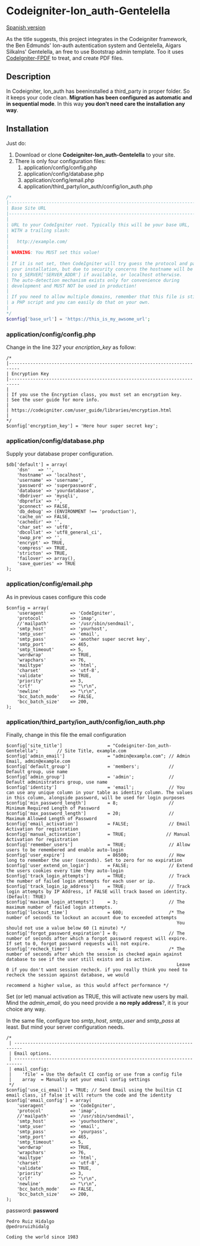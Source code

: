 # Codeigniter-Ion_auth-Gentelella
[Spanish version](https://github.com/PedroRuiz/Codeigniter-Ion-Auth-Gentelella/blob/upload/README.es.md)

As the title suggests, this project integrates in the Codeigniter framework, the Ben Edmunds' Ion-auth autentication system and Gentelella, Aigars Silkalns' Gentelella, an free to use Bootstrap admin template. Too it uses [CodeIgniter-FPDF](https://github.com/PedroRuiz/CodeIgniter-FPDF) to treat, and create PDF files.
## Description
In Codeigniter, Ion_auth has beeninstalled a third_party in proper folder. So it keeps your code clean. **Migration has been configured as automatic and in sequential mode**. In this way **you don't need care the installation any way**.

## Installation
Just do:

1. Download or clone **Codeigniter-Ion_auth-Gentelella** to your site.
2. There is only four configuration files:
    1. application/config/config.php
    2. application/config/database.php
    2. application/config/email.php
    4. application/third_party/ion_auth/config/ion_auth.php

```php
/*
|--------------------------------------------------------------------------
| Base Site URL
|--------------------------------------------------------------------------
|
| URL to your CodeIgniter root. Typically this will be your base URL,
| WITH a trailing slash:
|
|	http://example.com/
|
| WARNING: You MUST set this value!
|
| If it is not set, then CodeIgniter will try guess the protocol and path
| your installation, but due to security concerns the hostname will be set
| to $_SERVER['SERVER_ADDR'] if available, or localhost otherwise.
| The auto-detection mechanism exists only for convenience during
| development and MUST NOT be used in production!
|
| If you need to allow multiple domains, remember that this file is still
| a PHP script and you can easily do that on your own.
|
*/
$config['base_url'] = 'https://this_is_my_awsome_url';
```
### application/config/config.php

Change in the line 327 your _encription_key_ as follow:
```PHP5
/*
|--------------------------------------------------------------------------
| Encryption Key
|--------------------------------------------------------------------------
|
| If you use the Encryption class, you must set an encryption key.
| See the user guide for more info.
|
| https://codeigniter.com/user_guide/libraries/encryption.html
|
*/
$config['encryption_key'] = 'Here hour super secret key';
```
### application/config/database.php

Supply your database proper configuration.

```PHP5
$db['default'] = array(
	'dsn'	=> '',
	'hostname' => 'localhost',
	'username' => 'username',
	'password' => 'superpassword',
	'database' => 'yourdatabase',
	'dbdriver' => 'mysqli',
	'dbprefix' => '',
	'pconnect' => FALSE,
	'db_debug' => (ENVIRONMENT !== 'production'),
	'cache_on' => FALSE,
	'cachedir' => '',
	'char_set' => 'utf8',
	'dbcollat' => 'utf8_general_ci',
	'swap_pre' => '',
	'encrypt' => TRUE,
	'compress' => TRUE,
	'stricton' => TRUE,
	'failover' => array(),
	'save_queries' => TRUE
);
```
### application/config/email.php

As in previous cases configure this code  
```PHP5
$config = array(
	'useragent' 		=> 'CodeIgniter',
	'protocol' 			=> 'imap',
	//'mailpath'		=> '/usr/sbin/sendmail',
	'smtp_host' 		=> 'yourhost',
	'smtp_user' 		=> 'email',
	'smtp_pass' 		=> 'another super secret key',
	'smtp_port' 		=> 465,
	'smtp_timeout' 		=> 5,
	'wordwrap' 			=> TRUE,
	'wrapchars' 		=> 76,
	'mailtype' 			=> 'html',
	'charset' 			=> 'utf-8',
	'validate' 			=> TRUE,
	'priority' 			=> 3,
	'crlf' 				=> "\r\n",
	'newline' 			=> "\r\n",
	'bcc_batch_mode' 	=> FALSE,
	'bcc_batch_size' 	=> 200,
);
```
### application/third_party/ion_auth/config/ion_auth.php

Finally, change in this file the email configuration

```PHP5
$config['site_title']                 = "Codeigniter-Ion_auth-Gentelella";       // Site Title, example.com
$config['admin_email']                = "admin@example.com"; // Admin Email, admin@example.com
$config['default_group']              = 'members';           // Default group, use name
$config['admin_group']                = 'admin';             // Default administrators group, use name
$config['identity']                   = 'email';             // You can use any unique column in your table as identity column. The values in this column, alongside password, will be used for login purposes
$config['min_password_length']        = 8;                   // Minimum Required Length of Password
$config['max_password_length']        = 20;                  // Maximum Allowed Length of Password
$config['email_activation']           = FALSE;               // Email Activation for registration
$config['manual_activation']          = TRUE;               // Manual Activation for registration
$config['remember_users']             = TRUE;                // Allow users to be remembered and enable auto-login
$config['user_expire']                = 86500;               // How long to remember the user (seconds). Set to zero for no expiration
$config['user_extend_on_login']       = FALSE;               // Extend the users cookies every time they auto-login
$config['track_login_attempts']       = TRUE;                // Track the number of failed login attempts for each user or ip.
$config['track_login_ip_address']     = TRUE;                // Track login attempts by IP Address, if FALSE will track based on identity. (Default: TRUE)
$config['maximum_login_attempts']     = 3;                   // The maximum number of failed login attempts.
$config['lockout_time']               = 600;                 /* The number of seconds to lockout an account due to exceeded attempts
																You should not use a value below 60 (1 minute) */
$config['forgot_password_expiration'] = 0;                   // The number of seconds after which a forgot password request will expire. If set to 0, forgot password requests will not expire.
$config['recheck_timer']              = 0;                   /* The number of seconds after which the session is checked again against database to see if the user still exists and is active.
																Leave 0 if you don't want session recheck. if you really think you need to recheck the session against database, we would
																recommend a higher value, as this would affect performance */
```

Set (or let) manual activation as TRUE, this will activate new users by mail. Mind the _admin_email_, do you need provide a **no reply address**?, it is your choice any way.

In the same file, configure too _smtp_host_, _smtp_user_ and _smtp_pass_ at least. But mind your server configuration needs.

```PHP5
/*
 | -------------------------------------------------------------------------
 | Email options.
 | -------------------------------------------------------------------------
 | email_config:
 | 	  'file' = Use the default CI config or use from a config file
 | 	  array  = Manually set your email config settings
 */
$config['use_ci_email'] = TRUE; // Send Email using the builtin CI email class, if false it will return the code and the identity
$config['email_config'] = array(
    'useragent' 		=> 'CodeIgniter',
	'protocol' 			=> 'imap',
	//'mailpath'		=> '/usr/sbin/sendmail',
	'smtp_host' 		=> 'yourhosthere',
	'smtp_user' 		=> 'email',
	'smtp_pass' 		=> 'yourpass',
	'smtp_port' 		=> 465,
	'smtp_timeout' 		=> 5,
	'wordwrap' 			=> TRUE,
	'wrapchars' 		=> 76,
	'mailtype' 			=> 'html',
	'charset' 			=> 'utf-8',
	'validate' 			=> TRUE,
	'priority' 			=> 3,
	'crlf' 				=> "\r\n",
	'newline' 			=> "\r\n",
	'bcc_batch_mode' 	=> FALSE,
	'bcc_batch_size' 	=> 200,
);
```


password: **password**


```
Pedro Ruiz Hidalgo
@pedroruizhidalg

Coding the world since 1983

```
